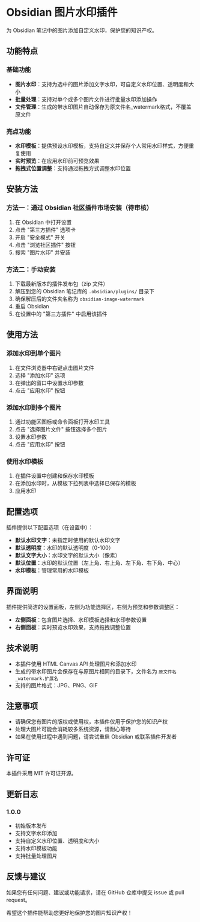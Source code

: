 # Obsidian 图片水印插件

为 Obsidian 笔记中的图片添加自定义水印，保护您的知识产权。

## 功能特点

### 基础功能
- **图片水印**：支持为选中的图片添加文字水印，可自定义水印位置、透明度和大小
- **批量处理**：支持对单个或多个图片文件进行批量水印添加操作
- **文件管理**：生成的带水印图片自动保存为原文件名_watermark格式，不覆盖原文件

### 亮点功能
- **水印模板**：提供预设水印模板，支持自定义并保存个人常用水印样式，方便重复使用
- **实时预览**：在应用水印前可预览效果
- **拖拽式位置调整**：支持通过拖拽方式调整水印位置

## 安装方法

### 方法一：通过 Obsidian 社区插件市场安装（待审核）
1. 在 Obsidian 中打开设置
2. 点击 "第三方插件" 选项卡
3. 开启 "安全模式" 开关
4. 点击 "浏览社区插件" 按钮
5. 搜索 "图片水印" 并安装

### 方法二：手动安装
1. 下载最新版本的插件发布包（zip 文件）
2. 解压到您的 Obsidian 笔记库的 `.obsidian/plugins/` 目录下
3. 确保解压后的文件夹名称为 `obsidian-image-watermark`
4. 重启 Obsidian
5. 在设置中的 "第三方插件" 中启用该插件

## 使用方法

### 添加水印到单个图片
1. 在文件浏览器中右键点击图片文件
2. 选择 "添加水印" 选项
3. 在弹出的窗口中设置水印参数
4. 点击 "应用水印" 按钮

### 添加水印到多个图片
1. 通过功能区图标或命令面板打开水印工具
2. 点击 "选择图片文件" 按钮选择多个图片
3. 设置水印参数
4. 点击 "应用水印" 按钮

### 使用水印模板
1. 在插件设置中创建和保存水印模板
2. 在添加水印时，从模板下拉列表中选择已保存的模板
3. 应用水印

## 配置选项

插件提供以下配置选项（在设置中）：
- **默认水印文字**：未指定时使用的默认水印文字
- **默认透明度**：水印的默认透明度（0-100）
- **默认文字大小**：水印文字的默认大小（像素）
- **默认位置**：水印的默认位置（左上角、右上角、左下角、右下角、中心）
- **水印模板**：管理常用的水印模板

## 界面说明

插件提供简洁的设置面板，左侧为功能选择区，右侧为预览和参数调整区：
- **左侧面板**：包含图片选择、水印模板选择和水印参数设置
- **右侧面板**：实时预览水印效果，支持拖拽调整位置

## 技术说明

- 本插件使用 HTML Canvas API 处理图片和添加水印
- 生成的带水印图片会保存在与原图片相同的目录下，文件名为 `原文件名_watermark.扩展名`
- 支持的图片格式：JPG、PNG、GIF

## 注意事项
- 请确保您有图片的版权或使用权，本插件仅用于保护您的知识产权
- 处理大图片可能会消耗较多系统资源，请耐心等待
- 如果在使用过程中遇到问题，请尝试重启 Obsidian 或联系插件开发者

## 许可证

本插件采用 MIT 许可证开源。

## 更新日志

### 1.0.0
- 初始版本发布
- 支持文字水印添加
- 支持自定义水印位置、透明度和大小
- 支持水印模板功能
- 支持批量处理图片

## 反馈与建议

如果您有任何问题、建议或功能请求，请在 GitHub 仓库中提交 issue 或 pull request。

希望这个插件能帮助您更好地保护您的图片知识产权！